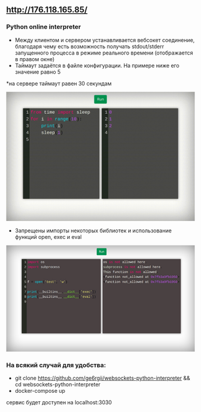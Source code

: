 ## http://176.118.165.85/ 
### Python online interpreter
- Между клиентом и сервером устанавливается вебсокет соединение, благодаря чему есть возможность получать stdout/stderr запущенного процесса в режиме реального времени (отображается в правом окне)
- Таймаут задаётся в файле конфигурации. На примере ниже его значение равно 5

*на сервере таймаут равен 30 секундам


<img src="https://github.com/ge6rgii/websockets-python-interpreter/blob/main/examples/timeouterr.gif" width=600px>


- Запрещены импорты некоторых библиотек и использование функций open, exec и eval
<img src="https://github.com/ge6rgii/websockets-python-interpreter/blob/main/examples/cheetoslock.jpg" width=600px>

### На всякий случай для удобства:
- git clone https://github.com/ge6rgii/websockets-python-interpreter && cd websockets-python-interpreter
- docker-compose up

сервис будет доступен на localhost:3030
